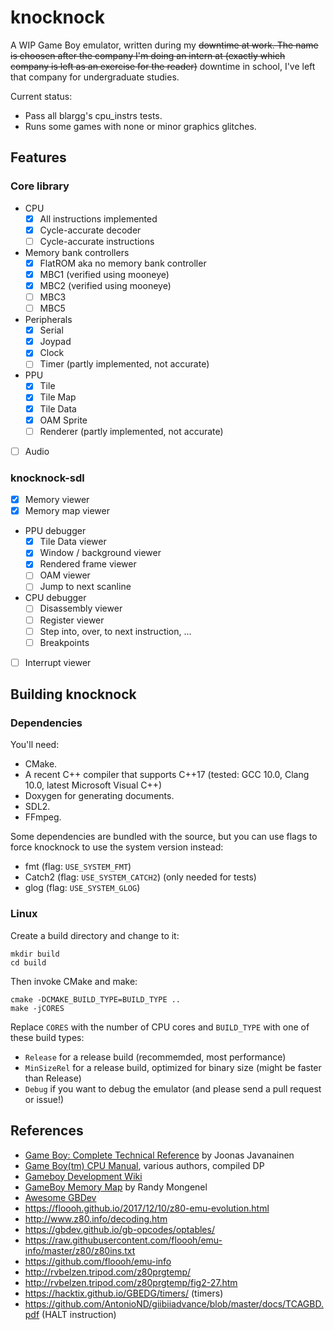 # knocknock

A WIP Game Boy emulator, written during my ~~downtime at work. The name is
choosen after the company I'm doing an intern at (exactly which company is left
as an exercise for the reader)~~ downtime in school, I've left that company for
undergraduate studies.

Current status:
* Pass all blargg's cpu_instrs tests.
* Runs some games with none or minor graphics glitches.

## Features

### Core library

- CPU
    - [x] All instructions implemented
    - [x] Cycle-accurate decoder
    - [ ] Cycle-accurate instructions
- Memory bank controllers
    - [x] FlatROM aka no memory bank controller
    - [x] MBC1 (verified using mooneye)
    - [x] MBC2 (verified using mooneye)
    - [ ] MBC3
    - [ ] MBC5
- Peripherals
    - [x] Serial
    - [x] Joypad
    - [x] Clock
    - [ ] Timer (partly implemented, not accurate)
- PPU
    - [x] Tile
    - [x] Tile Map
    - [x] Tile Data
    - [x] OAM Sprite
    - [ ] Renderer (partly implemented, not accurate)
- [ ] Audio

### knocknock-sdl
- [x] Memory viewer
- [x] Memory map viewer
- PPU debugger
    - [x] Tile Data viewer
    - [x] Window / background viewer
    - [x] Rendered frame viewer
    - [ ] OAM viewer
    - [ ] Jump to next scanline
- CPU debugger
    - [ ] Disassembly viewer
    - [ ] Register viewer
    - [ ] Step into, over, to next instruction, ...
    - [ ] Breakpoints
- [ ] Interrupt viewer

## Building knocknock

### Dependencies
You'll need:
* CMake.
* A recent C++ compiler that supports C++17 (tested: GCC 10.0, Clang 10.0, latest Microsoft Visual C++)
* Doxygen for generating documents.
* SDL2.
* FFmpeg.

Some dependencies are bundled with the source, but you can use flags to force knocknock to use the
system version instead:
* fmt (flag: `USE_SYSTEM_FMT`)
* Catch2 (flag: `USE_SYSTEM_CATCH2`) (only needed for tests)
* glog (flag: `USE_SYSTEM_GLOG`)

### Linux
Create a build directory and change to it:
```
mkdir build
cd build
```

Then invoke CMake and make:
```
cmake -DCMAKE_BUILD_TYPE=BUILD_TYPE ..
make -jCORES
```

Replace `CORES` with the number of CPU cores and `BUILD_TYPE` with one of these build types:
* `Release` for a release build (recommemded, most performance)
* `MinSizeRel` for a release build, optimized for binary size (might be faster than Release)
* `Debug` if you want to debug the emulator (and please send a pull request or issue!)

## References
* [Game Boy: Complete Technical Reference](https://gekkio.fi/files/gb-docs/gbctr.pdf) by Joonas Javanainen
* [Game Boy(tm) CPU Manual](http://marc.rawer.de/Gameboy/Docs/GBCPUman.pdf), various authors, compiled DP
* [Gameboy Development Wiki](http://gbdev.gg8.se/wiki/articles/Main_Page)
* [GameBoy Memory Map](http://gameboy.mongenel.com/dmg/asmmemmap.html) by Randy Mongenel
* [Awesome GBDev](https://github.com/gbdev/awesome-gbdev)
* https://floooh.github.io/2017/12/10/z80-emu-evolution.html
* http://www.z80.info/decoding.htm
* https://gbdev.github.io/gb-opcodes/optables/
* https://raw.githubusercontent.com/floooh/emu-info/master/z80/z80ins.txt
* https://github.com/floooh/emu-info
* http://rvbelzen.tripod.com/z80prgtemp/
* http://rvbelzen.tripod.com/z80prgtemp/fig2-27.htm
* https://hacktix.github.io/GBEDG/timers/ (timers)
* https://github.com/AntonioND/giibiiadvance/blob/master/docs/TCAGBD.pdf (HALT instruction)
